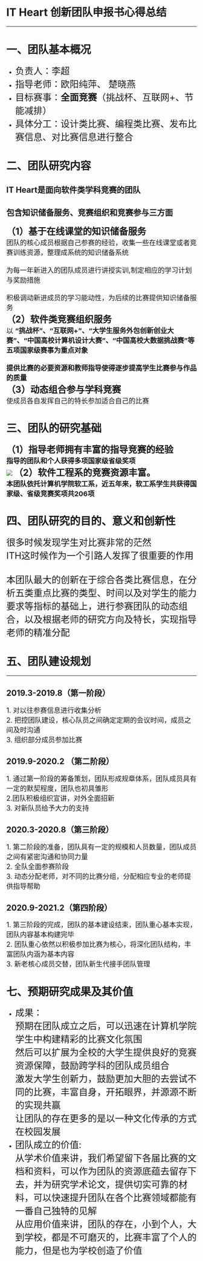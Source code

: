 # IT Heart 创新团队申报书心得总结
------------------------
# 一、团队基本概况
* <font size="5">负责人：李超</font><br/>
* <font size="5">指导老师：欧阳纯萍、 楚晓燕</font><br/>
* <font size="5">目标赛事：**全面竞赛**（挑战杯、互联网+、节能减排）</font><br/> 
* <font size="5">具体分工：设计类比赛、编程类比赛、发布比赛信息、对比赛信息进行整合</font><br/>

# 二、团队研究内容
## IT Heart是面向软件类学科竞赛的团队
## 包含知识储备服务、竞赛组织和竞赛参与三方面
<font size="5">**（1）基于在线课堂的知识储备服务**</font><br/>
<font size="4">团队的核心成员根据自己参赛的经验，收集一些在线课堂或者竞赛训练资源，整理成系统的知识储备系统<br/><br/>为每一年新进入的团队成员进行讲授实训,制定相应的学习计划与奖励措施<br/><br/>积极调动新进成员的学习能动性，为后续的比赛提供知识储备服务</font><br/>
<font size="5">**（2）软件类竞赛组织服务**</font><br/>
<font size="4">以 **“挑战杯”、“互联网+”、“大学生服务外包创新创业大赛”、“中国高校计算机设计大赛”、“中国高校大数据挑战赛”**等五项国家级赛事为重点对象<br/><br/>提供比赛的必要资源和教师指导使得逐步提高学生比赛参与作品的质量</font><br/>
<font size="5">**（3）动态组合参与学科竞赛**</font><br/>
<font size="4">使成员各自发挥自己的特长参加适合自己的比赛</font><br/>
# 三、团队的研究基础
<font size="5">**（1）指导老师拥有丰富的指导竞赛的经验**</font><br/>
<font size="4">**指导的团队和个人获得多项国家级省级奖项**</font><br/>
![](https://i.loli.net/2019/04/20/5cbb252b61695.png)
<font size="5">**（2）软件工程系的竞赛资源丰富。**</font><br/>
<font size="4">**本团队依托计算机学院软工系，近五年来，软工系学生共获得国家级、省级竞赛奖项共206项**</font><br/>
# 四、团队研究的目的、意义和创新性
<font size="5">很多时候发现学生对比赛非常的茫然<br/>ITH这时候作为一个引路人发挥了很重要的作用<br/><br/>本团队最大的创新在于综合各类比赛信息，在分析五类重点比赛的类型、时间以及对学生的能力要求等指标的基础上，进行参赛团队的动态组合，以及根据老师的研究方向及特长，实现指导老师的精准分配</font><br/>
# 五、团队建设规划
----------
## 2019.3-2019.8（第一阶段）
<font size="4">1.	对以往参赛信息进行收集分析<br/>2.	把控团队建设，核心队员之间确定定期的会议时间，成员之间及时沟通<br/>3.	组织部分成员参加比赛</font><br/>
## 2019.9-2020.2 （第二阶段）
<font size="4">1. 通过第一阶段的筹备策划，团队形成规章体系，团队成员具有一定的默契程度，团队也初具雏形<br/>2.团队积极组织宣讲，对外全面招新<br/>3. 对新队员给予大力的支持</font><br/>
## 2020.3-2020.8（第三阶段）
<font size="4">1.	第二阶段的准备，团队具有一定的规模和人员数量，团队成员之间有紧密沟通和协同力量<br/>2.	全队全面参赛阶段<br/>3.	动态分配老师，对不同的比赛分组，分配相应专业的老师提供指导帮助</font><br/>
## 2020.9-2021.2（第四阶段）
<font size="4">1. 第三阶段的完成，团队的基本建设结束，团队重心基本实现，团队内容基本构建完毕<br/>2. 团队重心依然以积极参加比赛为核心，将深化团队结构，丰富团队内涵为基本内容<br/>3. 新老核心成员交替，团队新生代接手团队管理</font><br/>
# 七、预期研究成果及其价值
* <font size="5">成果：<br/>预期在团队成立之后，可以迅速在计算机学院学生中构建精彩的比赛文化氛围<br/>然后可以扩展为全校的大学生提供良好的竞赛资源保障，鼓励跨学科的团队成员组合<br/>激发大学生创新力，鼓励更加大胆的去尝试不同的比赛，丰富自身，开拓眼界，并源源不断的实现共赢<br/>让团队的存在更多的是以一种文化传承的方式在校园发展</font><br/>
* <font size="5">团队成立的价值:<br/>从学术价值来讲，我们希望留下各届比赛的文档和资料，可以作为团队的资源底蕴去留存下去，并为研究学术论文，提供切实可靠的材料，可以快速提升团队在各个比赛领域都能有一番自己独特的见解<br/>从应用价值来讲，团队的存在，小到个人，大到学校，都是不可磨灭的，比赛丰富了个人的能力，但是也为学校创造了价值</font><br/>